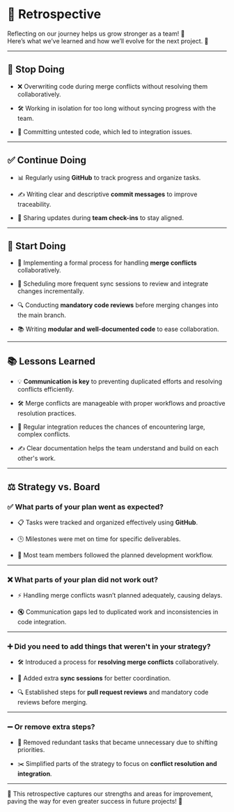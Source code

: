 <!-- this template is for inspiration, feel free to change it however you like! -->

# 🔄 Retrospective

Reflecting on our journey helps us grow stronger as a team! 🌟  
Here’s what we’ve learned and how we’ll evolve for the next project. 🚀

---

## 🛑 Stop Doing

- ❌ Overwriting code during merge conflicts without resolving them
 collaboratively.  

- 🛠️ Working in isolation for too long without syncing progress
with the team.

- 🚫 Committing untested code, which led to integration issues.  

---

## ✅ Continue Doing  

- 📊 Regularly using **GitHub** to track progress and organize tasks.
  
- ✍️ Writing clear and descriptive **commit messages** to improve traceability.
  
- 🤝 Sharing updates during **team check-ins** to stay aligned.  

---

## 🌟 Start Doing

- 🤝 Implementing a formal process for handling **merge conflicts** collaboratively.
  
- 📆 Scheduling more frequent sync sessions to review and integrate changes incrementally.

- 🔍 Conducting **mandatory code reviews** before merging changes into the main branch.
  
- 📚 Writing **modular and well-documented code** to ease collaboration.  

---

## 📚 Lessons Learned

- 💡 **Communication is key** to preventing duplicated efforts and resolving
 conflicts efficiently.
  
- 🛠️ Merge conflicts are manageable with proper workflows and proactive
 resolution practices.
  
- 🔄 Regular integration reduces the chances of encountering large, complex conflicts.
  
- ✍️ Clear documentation helps the team understand and build on each other's work.

---

## ⚖️ Strategy vs. Board  

### ✅ What parts of your plan went as expected?

- 📋 Tasks were tracked and organized effectively using **GitHub**.

- 🕒 Milestones were met on time for specific deliverables.

- 👏 Most team members followed the planned development workflow.  

---

### ❌ What parts of your plan did not work out?

- ⚡ Handling merge conflicts wasn’t planned adequately, causing delays.

- 🔇 Communication gaps led to duplicated work and inconsistencies in code integration.

---

### ➕ Did you need to add things that weren't in your strategy?

- 🛠️ Introduced a process for **resolving merge conflicts** collaboratively.

- 🤝 Added extra **sync sessions** for better coordination.

- 🔍 Established steps for **pull request reviews** and mandatory code reviews
before merging.  

---

### ➖ Or remove extra steps?  

- 🚮 Removed redundant tasks that became unnecessary due to shifting priorities.

- ✂️ Simplified parts of the strategy to focus on **conflict resolution and integration**.

---

🎉 This retrospective captures our strengths and areas for improvement,
paving the way for even greater success in future projects! 💪
